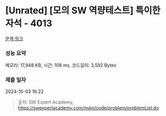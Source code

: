 # [Unrated] [모의 SW 역량테스트] 특이한 자석 - 4013 

[문제 링크](https://swexpertacademy.com/main/code/problem/problemDetail.do?contestProbId=AWIeV9sKkcoDFAVH) 

### 성능 요약

메모리: 17,948 KB, 시간: 108 ms, 코드길이: 3,592 Bytes

### 제출 일자

2024-10-03 16:22



> 출처: SW Expert Academy, https://swexpertacademy.com/main/code/problem/problemList.do